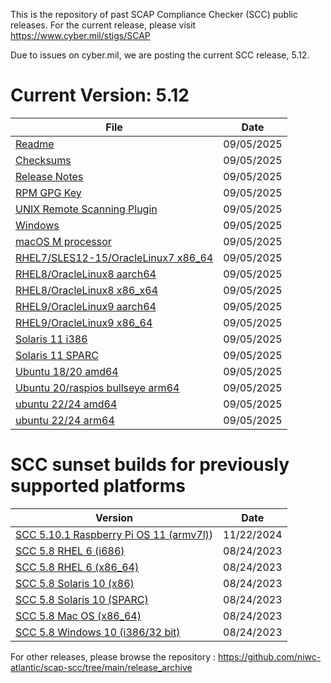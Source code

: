 This is the repository of past SCAP Compliance Checker (SCC) public releases.   For the current release, please visit https://www.cyber.mil/stigs/SCAP

Due to issues on cyber.mil, we are posting the current SCC release, 5.12.

  # Current Version:  5.12
| File    |   Date | 
| --------------------- |  ----------- | 
| [Readme](https://raw.githubusercontent.com/niwc-atlantic/scap-scc/refs/heads/main/release_archive/SCC_5.12/SCC_5.12_Readme.txt) | 09/05/2025 |
| [Checksums](https://raw.githubusercontent.com/niwc-atlantic/scap-scc/refs/heads/main/release_archive/SCC_5.12/SCC_5.12_Checksums.txt) | 09/05/2025 |
| [Release Notes](https://raw.githubusercontent.com/niwc-atlantic/scap-scc/refs/heads/main/release_archive/SCC_5.12/SCC_5.12_ReleaseNotes.txt) | 09/05/2025 |
| [RPM GPG Key](https://raw.githubusercontent.com/niwc-atlantic/scap-scc/refs/heads/main/release_archive/SCC_5.12/RPM-GPG-KEY-SCC-5.11) | 09/05/2025 |
| [UNIX Remote Scanning Plugin](https://media.githubusercontent.com/media/niwc-atlantic/scap-scc/refs/heads/main/release_archive/SCC_5.12/SCC_5.12_UNIX_Remote_Scanning_Plugin.scc) | 09/05/2025 |
| [Windows](https://media.githubusercontent.com/media/niwc-atlantic/scap-scc/refs/heads/main/release_archive/SCC_5.12/scc-5.12_Windows_bundle.zip) | 09/05/2025 |
| [macOS M processor](https://media.githubusercontent.com/media/niwc-atlantic/scap-scc/refs/heads/main/release_archive/SCC_5.12/scc-5.12_macOS_arm64_bundle.zip) | 09/05/2025 |
| [RHEL7/SLES12-15/OracleLinux7 x86_64](https://media.githubusercontent.com/media/niwc-atlantic/scap-scc/refs/heads/main/release_archive/SCC_5.12/scc-5.12_rhel7_sles12-15_oracle-linux7_x86_64_bundle.zip) | 09/05/2025 |
| [RHEL8/OracleLinux8 aarch64](https://media.githubusercontent.com/media/niwc-atlantic/scap-scc/refs/heads/main/release_archive/SCC_5.12/scc-5.12_rhel8_oracle-linux8_aarch64_bundle.zip) | 09/05/2025 |
| [RHEL8/OracleLinux8 x86_x64](https://media.githubusercontent.com/media/niwc-atlantic/scap-scc/refs/heads/main/release_archive/SCC_5.12/scc-5.12_rhel8_oracle-linux8_x86_64_bundle.zip) | 09/05/2025 |
| [RHEL9/OracleLinux9 aarch64](https://media.githubusercontent.com/media/niwc-atlantic/scap-scc/refs/heads/main/release_archive/SCC_5.12/scc-5.12_rhel9_oracle-linux9_x86_64_bundle.zip) | 09/05/2025 |
| [RHEL9/OracleLinux9 x86_64](https://media.githubusercontent.com/media/niwc-atlantic/scap-scc/refs/heads/main/release_archive/SCC_5.12/scc-5.12_rhel9_oracle-linux9_x86_64_bundle.zip) | 09/05/2025 |
| [Solaris 11 i386](https://media.githubusercontent.com/media/niwc-atlantic/scap-scc/refs/heads/main/release_archive/SCC_5.12/scc-5.12_solaris11_i386_bundle.zip) | 09/05/2025 |
| [Solaris 11 SPARC](https://media.githubusercontent.com/media/niwc-atlantic/scap-scc/refs/heads/main/release_archive/SCC_5.12/scc-5.12_solaris11_sparc_bundle.zip) | 09/05/2025 |
| [Ubuntu 18/20 amd64](https://media.githubusercontent.com/media/niwc-atlantic/scap-scc/refs/heads/main/release_archive/SCC_5.12/scc-5.12_ubuntu18_ubuntu20_amd64_bundle.zip) | 09/05/2025 |
| [Ubuntu 20/raspios bullseye arm64](https://media.githubusercontent.com/media/niwc-atlantic/scap-scc/refs/heads/main/release_archive/SCC_5.12/scc-5.12_ubuntu20_raspios-bullseye_arm64_bundle.zip) | 09/05/2025 |
| [ubuntu 22/24 amd64](https://media.githubusercontent.com/media/niwc-atlantic/scap-scc/refs/heads/main/release_archive/SCC_5.12/scc-5.12_ubuntu22_amd64_bundle.zip) | 09/05/2025 |
| [ubuntu 22/24 arm64](https://media.githubusercontent.com/media/niwc-atlantic/scap-scc/refs/heads/main/release_archive/SCC_5.12/scc-5.12_ubuntu22_arm64_bundle.zip) | 09/05/2025 |

  # SCC sunset builds for previously supported platforms

| Version    |   Date | 
| --------------------- |  ----------- | 
| [SCC 5.10.1 Raspberry Pi OS 11 (armv7l)](https://media.githubusercontent.com/media/niwc-atlantic/scap-scc/refs/heads/main/release_archive/SCC_5.10.1/scc-5.10.1_raspbian11_armv7l-32_bundle.zip)) | 11/22/2024|
| [SCC 5.8 RHEL 6 (i686)](https://media.githubusercontent.com/media/niwc-atlantic/scap-scc/refs/heads/main/release_archive/SCC_5.8/scc-5.8_rhel6_i686_bundle.zip) | 08/24/2023|
| [SCC 5.8 RHEL 6 (x86_64)](https://media.githubusercontent.com/media/niwc-atlantic/scap-scc/refs/heads/main/release_archive/SCC_5.8/scc-5.8_rhel6_x86_64_bundle.zip) | 08/24/2023|
| [SCC 5.8 Solaris 10 (x86)](https://media.githubusercontent.com/media/niwc-atlantic/scap-scc/refs/heads/main/release_archive/SCC_5.8/scc-5.8_solaris10_i386_bundle.zip) | 08/24/2023|
| [SCC 5.8 Solaris 10 (SPARC)](https://media.githubusercontent.com/media/niwc-atlantic/scap-scc/refs/heads/main/release_archive/SCC_5.8/scc-5.8_solaris10_sparc_bundle.zip) | 08/24/2023|
| [SCC 5.8 Mac OS (x86_64)](https://media.githubusercontent.com/media/niwc-atlantic/scap-scc/refs/heads/main/release_archive/SCC_5.8/scc-5.8_macosx10_x86_64_bundle.zip) | 08/24/2023|
| [SCC 5.8 Windows 10 (i386/32 bit)](https://github.com/niwc-atlantic/scap-scc/blob/main/release_archive/SCC_5.8/scc-5.8_Windows_bundle.zip) | 08/24/2023|

For other releases, please browse the repository : https://github.com/niwc-atlantic/scap-scc/tree/main/release_archive



